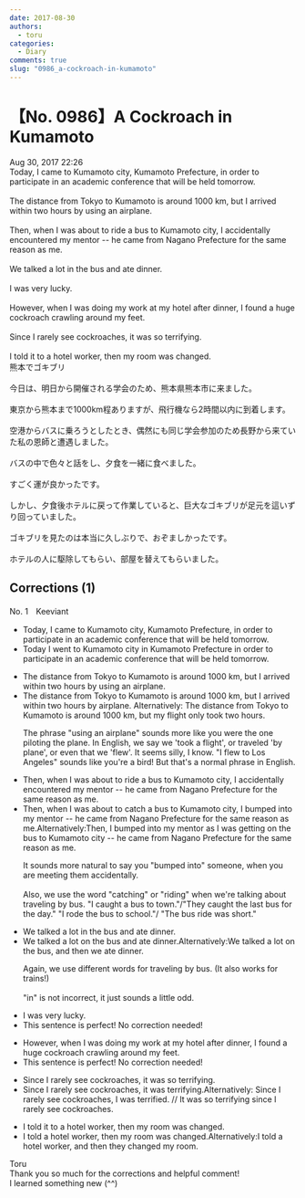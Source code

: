 ```yaml
---
date: 2017-08-30
authors:
  - toru
categories:
  - Diary
comments: true
slug: "0986_a-cockroach-in-kumamoto"
---
```


# 【No. 0986】A Cockroach in Kumamoto
<div class="date">Aug 30, 2017 22:26</div>
<div id="post"><div id="body_show_ori">
Today, I came to Kumamoto city, Kumamoto Prefecture, in order to participate in an academic conference that will be held tomorrow.<br/><br/>The distance from Tokyo to Kumamoto is around 1000 km, but I arrived within two hours by using an airplane.<br/><br/>Then, when I was about to ride a bus to Kumamoto city, I accidentally encountered my mentor -- he came from Nagano Prefecture for the same reason as me.<br/><br/>We talked a lot in the bus and ate dinner.<br/><br/>I was very lucky.<br/><br/>However, when I was doing my work at my hotel after dinner, I found a huge cockroach crawling around my feet.<br/><br/>Since I rarely see cockroaches, it was so terrifying.<br/><br/>I told it to a hotel worker, then my room was changed.
</div></div>

<!-- more -->

<div id="post_ja"><div id="body_show_mo">
熊本でゴキブリ<br/><br/>今日は、明日から開催される学会のため、熊本県熊本市に来ました。<br/><br/>東京から熊本まで1000km程ありますが、飛行機なら2時間以内に到着します。<br/><br/>空港からバスに乗ろうとしたとき、偶然にも同じ学会参加のため長野から来ていた私の恩師と遭遇しました。<br/><br/>バスの中で色々と話をし、夕食を一緒に食べました。<br/><br/>すごく運が良かったです。<br/><br/>しかし、夕食後ホテルに戻って作業していると、巨大なゴキブリが足元を這いずり回っていました。<br/><br/>ゴキブリを見たのは本当に久しぶりで、おぞましかったです。<br/><br/>ホテルの人に駆除してもらい、部屋を替えてもらいました。
</div></div>

## Corrections (1)
<div id="block"><div class="first_name"> No. 1　<span class="just_name">Keeviant</span></div><div id="block2">
<ul class="correction_field">
<li class="incorrect">Today, I came to Kumamoto city, Kumamoto Prefecture, in order to participate in an academic conference that will be held tomorrow.</li>
<li class="corrected correct">
Today I <span class="f_blue">went</span> to Kumamoto city in Kumamoto Prefecture in order to participate in an academic conference that will be held tomorrow.
</li>
</ul>
<ul class="correction_field">
<li class="incorrect">The distance from Tokyo to Kumamoto is around 1000 km, but I arrived within two hours by using an airplane.</li>
<li class="corrected correct">
The distance from Tokyo to Kumamoto is around 1000 km, but I arrived within two hours <span class="f_blue">by airplane.</span><span class="sline"><span class="f_red"> </span></span><span class="f_blue">Alternatively: </span><span class="f_blue">The distance from Tokyo to Kumamoto is around 1000 km, but my flight only took two hours.</span><span class="sline"><span class="f_red"> </span></span>
<p class="correction_comment">The phrase "using an airplane" sounds more like you were the one piloting the plane. In English, we say we 'took a flight', or traveled 'by plane', or even that we 'flew'. It seems silly, I know. "I flew to Los Angeles" sounds like you're a bird! But that's a normal phrase in English.</p>
</li>
</ul>
<ul class="correction_field">
<li class="incorrect">Then, when I was about to ride a bus to Kumamoto city, I accidentally encountered my mentor -- he came from Nagano Prefecture for the same reason as me.</li>
<li class="corrected correct">
Then, when I was about to <span class="f_blue">catch</span> a bus to Kumamoto city, I <span class="f_blue">bumped into</span> my mentor -- he came from Nagano Prefecture for the same reason as me.<span class="f_blue">Alternatively:Then, I bumped into my mentor as I was getting on the bus to Kumamoto city -- he came from Nagano Prefecture for the same reason as me.</span>
<p class="correction_comment">It sounds more natural to say you "bumped into" someone, when you are meeting them accidentally. <br/><br/>Also, we use the word "catching" or "riding" when we're talking about traveling by bus. "I caught a bus to town."/"They caught the last bus for the day." "I rode the bus to school."/ "The bus ride was short."</p>
</li>
</ul>
<ul class="correction_field">
<li class="incorrect">We talked a lot in the bus and ate dinner.</li>
<li class="corrected correct">
We talked a lot<span class="f_blue"> on</span> the bus and ate dinner.<span class="f_blue">Alternatively:We talked a lot on the bus, and then we ate dinner.</span>
<p class="correction_comment">Again, we use different words for traveling by bus. (It also works for trains!)<br/><br/>"in" is not incorrect, it just sounds a little odd.</p>
</li>
</ul>
<ul class="correction_field">
<li class="incorrect">I was very lucky.</li>
<li class="corrected perfect">This sentence is perfect! No correction needed!</li>
</ul>
<ul class="correction_field">
<li class="incorrect">However, when I was doing my work at my hotel after dinner, I found a huge cockroach crawling around my feet.</li>
<li class="corrected perfect">This sentence is perfect! No correction needed!</li>
</ul>
<ul class="correction_field">
<li class="incorrect">Since I rarely see cockroaches, it was so terrifying.</li>
<li class="corrected correct">
Since I rarely see cockroaches, it was terrifying.<span class="f_blue">Alternatively: Since I rarely see cockroaches, I was terrified. // It was so terrifying since I rarely see cockroaches.</span>
</li>
</ul>
<ul class="correction_field">
<li class="incorrect">I told it to a hotel worker, then my room was changed.</li>
<li class="corrected correct">
I told a hotel worker, then my room was changed.<span class="f_blue">Alternatively:I told a hotel worker, and then they changed my room.</span>
</li>
</ul>
</div><div class="name"><span class="just_name">Toru</span><br>
Thank you so much for the corrections and helpful comment! <br/>I learned something new (^^)
</div>
</div>
